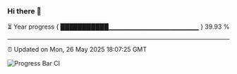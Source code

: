 ### Hi there 👋

⏳ Year progress { ███████████▁▁▁▁▁▁▁▁▁▁▁▁▁▁▁▁▁▁▁ } 39.93 %

---

⏰ Updated on Mon, 26 May 2025 18:07:25 GMT

![Progress Bar CI](https://github.com/liununu/liununu/workflows/Progress%20Bar%20CI/badge.svg)
